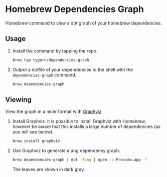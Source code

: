 # Homebrew Dependencies Graph

Homebrew command to view a dot graph of your homebrew dependencies.

## Usage

1.  Install the command by tapping the repo.

    ```bash
    brew tap tygern/dependencies-graph
    ```

1.  Output a dotfile of your dependencies to the shell with the
    `dependencies-graph` command.

    ```bash
    brew dependencies-graph
    ```

## Viewing

View the graph in a nicer format with [Graphviz](https://www.graphviz.org/).

1.  Install Graphviz.
    It is possible to install Graphviz with Homebrew, however be aware
    that this installs a large number of dependencies (as you will see
    below).

    ```bash
    brew install graphviz
    ```

1.  Use Graphviz to generate a png dependency graph.

    ```bash
    brew dependencies-graph | dot -Tpng | open -a Preview.app -f
    ```

    The leaves are shown in dark gray.
